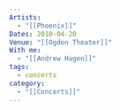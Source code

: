 ```yaml
---
Artists:
  - "[[Phoenix]]"
Dates: 2010-04-20
Venue: "[[Ogden Theater]]"
With me:
  - "[[Andrew Hagen]]"
tags:
  - concerts
category:
  - "[[Concerts]]"
---
```

